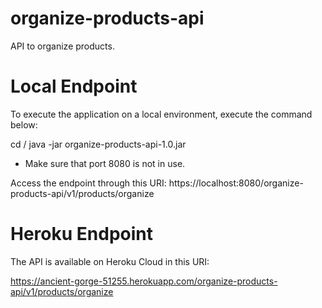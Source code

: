 # organize-products-api
API to organize products.

# Local Endpoint
To execute the application on a local environment, execute the command below:

cd /<folder-with-the-jar-file>
java -jar organize-products-api-1.0.jar

* Make sure that port 8080 is not in use.

Access the endpoint through this URI:
https://localhost:8080/organize-products-api/v1/products/organize

# Heroku Endpoint
The API is available on Heroku Cloud in this URI:

https://ancient-gorge-51255.herokuapp.com/organize-products-api/v1/products/organize
